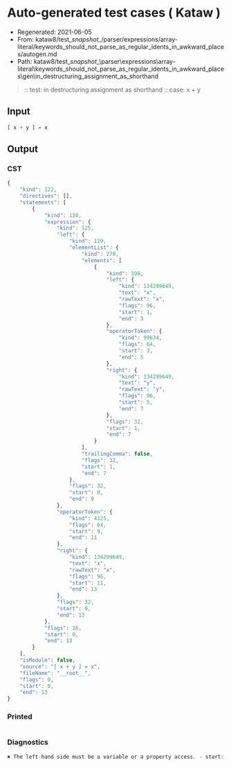 # Auto-generated test cases ( Kataw )
- Regenerated: 2021-06-05
- From: kataw8/test\__snapshot__/parser/expressions/array-literal/keywords_should_not_parse_as_regular_idents_in_awkward_places/autogen.md
- Path: kataw8/test\__snapshot__\parser\expressions\array-literal\keywords_should_not_parse_as_regular_idents_in_awkward_places\gen\in_destructuring_assignment_as_shorthand
> :: test: in destructuring assignment as shorthand
> :: case: x + y
## Input

`````js
[ x + y ] = x
`````
## Output

### CST

```javascript
{
    "kind": 122,
    "directives": [],
    "statements": [
        {
            "kind": 120,
            "expression": {
                "kind": 125,
                "left": {
                    "kind": 119,
                    "elementList": {
                        "kind": 270,
                        "elements": [
                            {
                                "kind": 198,
                                "left": {
                                    "kind": 134299649,
                                    "text": "x",
                                    "rawText": "x",
                                    "flags": 96,
                                    "start": 1,
                                    "end": 3
                                },
                                "operatorToken": {
                                    "kind": 99634,
                                    "flags": 64,
                                    "start": 3,
                                    "end": 5
                                },
                                "right": {
                                    "kind": 134299649,
                                    "text": "y",
                                    "rawText": "y",
                                    "flags": 96,
                                    "start": 5,
                                    "end": 7
                                },
                                "flags": 32,
                                "start": 1,
                                "end": 7
                            }
                        ],
                        "trailingComma": false,
                        "flags": 32,
                        "start": 1,
                        "end": 7
                    },
                    "flags": 32,
                    "start": 0,
                    "end": 9
                },
                "operatorToken": {
                    "kind": 4125,
                    "flags": 64,
                    "start": 9,
                    "end": 11
                },
                "right": {
                    "kind": 134299649,
                    "text": "x",
                    "rawText": "x",
                    "flags": 96,
                    "start": 11,
                    "end": 13
                },
                "flags": 32,
                "start": 0,
                "end": 13
            },
            "flags": 16,
            "start": 0,
            "end": 13
        }
    ],
    "isModule": false,
    "source": "[ x + y ] = x",
    "fileName": "__root__",
    "flags": 0,
    "start": 0,
    "end": 13
}
```

### Printed

```javascript

```

### Diagnostics

```javascript
✖ The left-hand side must be a variable or a property access. - start: 9, end: 11

```

